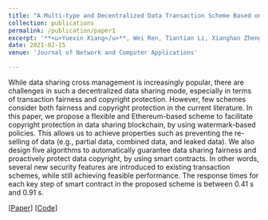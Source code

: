 ```yaml
---
title: "A Multi-type and Decentralized Data Transaction Scheme Based on Smart Contracts and Digital Watermarks"
collection: publications
permalink: /publication/paper1
excerpt: '**<u>Yuexin Xiang</u>**, Wei Ren, Tiantian Li, Xianghan Zheng, Tianqing Zhu, and Kim-Kwang Raymond Choo'
date: 2021-02-15
venue: 'Journal of Network and Computer Applications'

---
```


While data sharing cross management is increasingly popular, there are challenges in such a decentralized data sharing mode, especially in terms of transaction fairness and copyright protection. However, few schemes consider both fairness and copyright protection in the current literature. In this paper, we propose a flexible and Ethereum-based scheme to facilitate copyright protection in data sharing blockchain, by using watermark-based policies. This allows us to achieve properties such as preventing the re-selling of data (e.g., partial data, combined data, and leaked data). We also design five algorithms to automatically guarantee data sharing fairness and proactively protect data copyright, by using smart contracts. In other words, several new security features are introduced to existing transaction schemes, while still achieving feasible performance. The response times for each key step of smart contract in the proposed scheme is between 0.41 s and 0.91 s.

[[Paper](https://www.sciencedirect.com/science/article/pii/S1084804520304057)] [[Code](https://github.com/Y-Xiang-hub/A-Copyright-Protection-Method-in-Big-Data-Trade)]




